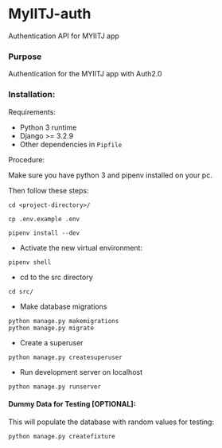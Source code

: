 # MyIITJ-auth
Authentication API for MYIITJ app

### Purpose

Authentication for the MYIITJ app with Auth2.0

### Installation:

Requirements:

- Python 3 runtime
- Django >= 3.2.9
- Other dependencies in `Pipfile`

Procedure:

Make sure you have python 3 and pipenv installed on your pc.

Then follow these steps:

```
cd <project-directory>/

cp .env.example .env
```

```
pipenv install --dev
```

- Activate the new virtual environment:

```
pipenv shell
```

- cd to the src directory

```
cd src/
```

- Make database migrations

```
python manage.py makemigrations
python manage.py migrate
```

- Create a superuser

```
python manage.py createsuperuser
```

- Run development server on localhost

```
python manage.py runserver
```

#### Dummy Data for Testing [OPTIONAL]:

This will populate the database with random values for testing:

```
python manage.py createfixture
```